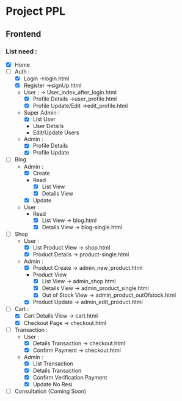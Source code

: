 # Project PPL
## Frontend
### List need :
  + [x] Home 
  + [ ] Auth :
    + [x] Login ->login.html
    + [x] Register ->signUp.html
    + User : -> User_index_after_login.html
        * [x] Profile Details ->user_profile.html
        * [x] Profile Update/Edit ->edit_profile.html
    + Super Admin :
        * [x] List User
        * User Details
        * Edit/Update Users
    + Admin :
        * [x] Profile Details
        * [x] Profile Update
  + [ ] Blog
    + Admin :
        * [x] Create
        * Read
          + [x] List View
          + [x] Details View 
        * [x] Update
    + User :
        * Read
          + [x] List View -> blog.html
          + [x] Details View -> blog-single.html
  + [ ] Shop
    + User :
        * [x] List Product View -> shop.html
        * [x] Product Details -> product-single.html
    + Admin :
        * [x] Product Create -> admin_new_product.html
        * Product View
          + [x] List View -> admin_shop.html
          + [x] Details View -> admin_product_single.html
          + [x] Out of Stock View -> admin_product_outOfstock.html
        * [x] Product Update -> admin_edit_product.html
  + [ ] Cart :
    + [x] Cart Details View -> cart.html
    + [x] Checkout Page -> checkout.html
  + [ ] Transaction :
    + User :
        * [x] Details Transaction -> checkout.html
        * [x] Confirm Payment -> checkout.html
    + Admin :
        * [x] List Transaction
        * [x] Details Transaction
        * [x] Confirm Verification Payment
        * [x] Update No Resi
  + [ ] Consultation (Coming Soon)